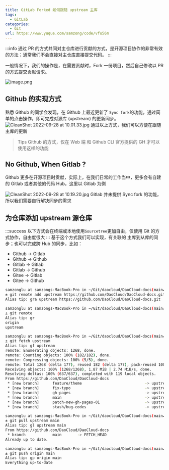```yaml
---
title: GitLab Forked 如何跟随 upstream 主库
tags: 
  - GitLab
categories:
  - Git
url: https://www.yuque.com/samzong/code/vfu56m
---
```


:::info
通过 PR 的方式共同对主仓库进行贡献的方式，是开源项目协作的非常有效的方法；通常我们不会直接对主仓库直接提交代码。
:::

一般情况下，我们的操作是，在需要贡献时，Fork 一份项目，然后自己修改以 PR 的方式提交贡献请求。

![image.png](http://ipic-typora-samzong.oss-cn-qingdao.aliyuncs.com//uPic/1664330743895-9b2e0dc6-527e-4bcd-8b63-c223aa634b8f.png?x-oss-process=image/resize,w_960,m_lfit "一份完整的 Github贡献指南")

## Github 的实现方式

熟悉 Github 的同学会发现，在 Github 上最近更新了 `Sync fork`的功能，通过简单的点击操作，即可完成对源库 (upstream) 的更新同步。
![CleanShot 2022-09-28 at 10.01.33.jpg](http://ipic-typora-samzong.oss-cn-qingdao.aliyuncs.com//uPic/1664330528512-563a5536-1734-4fd0-b41c-9c5d121327e0.jpeg?x-oss-process=image/resize,w_960,m_lfit "当 upstream 超前时，提示 update branch")
通过以上方式，我们可以方便在跟随主库的更新

> Tips Github 的方式，仅在 Web 端 和 Github CLI 官方提供的 GH 才可以使用这样的功能

## No Github, When Gitlab ?

Github 更多在开源项目时贡献，实际上，在我们日常的工作当中，更多会有自建的 Gitlab 或者其他的代码 Hub，这里以 Gitlab 为例

![CleanShot 2022-09-28 at 10.19.20.jpg](http://ipic-typora-samzong.oss-cn-qingdao.aliyuncs.com//uPic/1664331575915-853554f5-c047-4f14-8e79-67e2214429bc.jpeg?x-oss-process=image/resize,w_960,m_lfit "gitlab 默认项目首页")
Gitlab 并未提供 Sync fork 的功能，所以我们需要自行解决同步的需求

## 为仓库添加 upstream 源仓库

:::success
以下方式会在终端或本地使用`Sourcetree`更加自由，仅使用 Git 的方式协作，自由度很大
:::
基于这个方式我们可以实现，有关联的 主库到从库的同步；也可以完成跨 Hub 的同步，比如：

- Github ->  Gitlab
- Github -> Github
- Gitlab  -> Gitlab
- Gitlab  ->  Github
- Gitee  ->  Gitlab
- Gitee -> Github

```bash
samzonglu at samzongs-MacBook-Pro in ~/Git/daocloud/DaoCloud-docs(main✔)
± git remote add upstream https://github.com/DaoCloud/DaoCloud-docs.git
Alias tip: gra upstream https://github.com/DaoCloud/DaoCloud-docs.git

samzonglu at samzongs-MacBook-Pro in ~/Git/daocloud/DaoCloud-docs(main✔)
± git remote
Alias tip: gr
origin
upstream

samzonglu at samzongs-MacBook-Pro in ~/Git/daocloud/DaoCloud-docs(main✔)
± git fetch upstream
Alias tip: gf upstream
remote: Enumerating objects: 1268, done.
remote: Counting objects: 100% (182/182), done.
remote: Compressing objects: 100% (5/5), done.
remote: Total 1268 (delta 177), reused 182 (delta 177), pack-reused 1086
Receiving objects: 100% (1268/1268), 1.87 MiB | 2.74 MiB/s, done.
Resolving deltas: 100% (637/637), completed with 119 local objects.
From https://github.com/DaoCloud/DaoCloud-docs
 * [new branch]      feature/theme                            -> upstream/feature/theme
 * [new branch]      fix-typo                                 -> upstream/fix-typo
 * [new branch]      gh-pages                                 -> upstream/gh-pages
 * [new branch]      main                                     -> upstream/main
 * [new branch]      patch-new-gh-pages-01                    -> upstream/patch-new-gh-pages-01
 * [new branch]      stash/bug-codes                          -> upstream/stash/bug-codes

samzonglu at samzongs-MacBook-Pro in ~/Git/daocloud/DaoCloud-docs(main✔)
± git pull upstream main
Alias tip: gl upstream main
From https://github.com/DaoCloud/DaoCloud-docs
 * branch            main       -> FETCH_HEAD
Already up to date.

samzonglu at samzongs-MacBook-Pro in ~/Git/daocloud/DaoCloud-docs(main✔)
± git push origin main
Alias tip: gp origin main
Everything up-to-date
```
